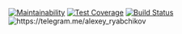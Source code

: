 [![Maintainability](https://api.codeclimate.com/v1/badges/2fa585c8e1302b831821/maintainability)](https://codeclimate.com/github/AlexeyRyabchikov/frontend-project-lvl1/maintainability)
[![Test Coverage](https://api.codeclimate.com/v1/badges/2fa585c8e1302b831821/test_coverage)](https://codeclimate.com/github/AlexeyRyabchikov/frontend-project-lvl1/test_coverage)
[![Build Status](https://travis-ci.org/AlexeyRyabchikov/frontend-project-lvl1.svg?branch=master)](https://travis-ci.org/AlexeyRyabchikov/frontend-project-lvl1)
<img src="https://camo.githubusercontent.com/39b7f3ce1c77c15954c0e938fce1619209cecabd/68747470733a2f2f696d672e736869656c64732e696f2f62616467652f25463025394625393225414325323054656c656772616d2d616e746f6e5f706f74656d6b696e2d626c75652e737667" alt="https://telegram.me/alexey_ryabchikov" data-canonical-src="https://img.shields.io/badge/%F0%9F%92%AC%20Telegram-anton_potemkin-blue.svg" style="max-width:100%;">
